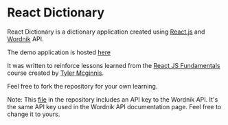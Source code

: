 # React Dictionary
React Dictionary is a dictionary application created using [React.js](https://facebook.github.io/react/) and [Wordnik](https://www.wordnik.com/) API.

The demo application is hosted [here](https://ubaniabalogun.github.io/react-dictionary/)

It was written to reinforce lessons learned from the [React JS Fundamentals](http://courses.reactjsprogram.com/p/reactjsfundamentals) course created by [Tyler Mcginnis](https://twitter.com/tylermcginnis33).

Feel free to fork the repository for your own learning.

Note: This [file](https://github.com/ubaniabalogun/react-dictionary/blob/master/app/helpers/secrets.js) in the repository includes an API key to the Wordnik API. It's the same API key used in the Wordnik API documentation page. Feel free to change it to yours.
